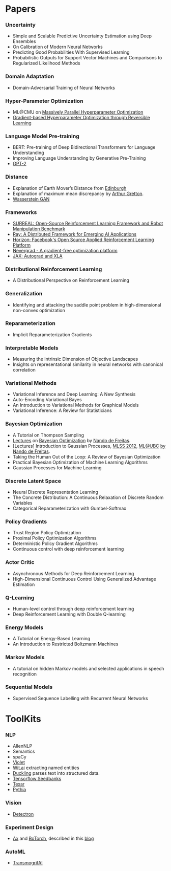 # Papers

### Uncertainty
- Simple and Scalable Predictive Uncertainty Estimation using Deep Ensembles
- On Calibration of Modern Neural Networks
- Predicting Good Probabilities With Supervised Learning
- Probabilistic Outputs for Support Vector Machines and Comparisons to Regularized Likelihood Methods

### Domain Adaptation
- Domain-Adversarial Training of Neural Networks

### Hyper-Parameter Optimization
- ML@CMU on [Massively Parallel Hyperparameter Optimization](https://blog.ml.cmu.edu/2018/12/12/massively-parallel-hyperparameter-optimization/)
- [Gradient-based Hyperparameter Optimization through Reversible Learning](https://arxiv.org/abs/1502.03492)

### Language Model Pre-training
- BERT: Pre-training of Deep Bidirectional Transformers for Language Understanding
- Improving Language Understanding by Generative Pre-Training
- [GPT-2](https://blog.openai.com/better-language-models/)

### Distance
- Explanation of Earth Mover’s Distance from [Edinburgh](http://homepages.inf.ed.ac.uk/rbf/CVonline/LOCAL_COPIES/RUBNER/emd.htm)
- Explanation of maximum mean discrepancy by [Arthur Gretton](https://vimeo.com/53228255).
- [Wasserstein GAN](https://arxiv.org/pdf/1701.07875.pdf)

### Frameworks
- [SURREAL: Open-Source Reinforcement Learning Framework and Robot Manipulation Benchmark](https://surreal.stanford.edu)
- [Ray: A Distributed Framework for Emerging AI Applications](https://github.com/ray-project/ray)
- [Horizon: Facebook's Open Source Applied Reinforcement Learning Platform](https://github.com/facebookresearch/Horizon)
- [Nevergrad - A gradient-free optimization platform](https://github.com/facebookresearch/nevergrad)
- [JAX: Autograd and XLA](https://github.com/google/jax)

### Distributional Reinforcement Learning
- A Distributional Perspective on Reinforcement Learning

### Generalization
- Identifying and attacking the saddle point problem in high-dimensional non-convex optimization

### Reparameterization
- Implicit Reparameterization Gradients

### Interpretable Models
- Measuring the Intrinsic Dimension of Objective Landscapes
- Insights on representational similarity in neural networks with canonical correlation

### Variational Methods
- Variational Inference and Deep Learning: A New Synthesis
- Auto-Encoding Variational Bayes
- An Introduction to Variational Methods for Graphical Models
- Variational Inference: A Review for Statisticians

### Bayesian Optimization
- A Tutorial on Thompson Sampling
- [Lectures](https://www.youtube.com/watch?v=YB64VoGQsK8) on [Bayesian Optimization](https://www.youtube.com/watch?v=VtM7ylGHtF4) by [Nando de Freitas](https://www.youtube.com/watch?v=vz3D36VXefI&t=1839s&index=11&list=PLE6Wd9FR--EdyJ5lbFl8UuGjecvVw66F6).
- [Lectures] Introduction to Gaussian Processes, [MLSS 2012](https://www.youtube.com/watch?v=BS4Wd5rwNwE), [ML@UBC](https://www.youtube.com/watch?v=4vGiHC35j9s) [by](https://www.youtube.com/watch?v=MfHKW5z-OOA&list=PLE6Wd9FR--EdyJ5lbFl8UuGjecvVw66F6&t=2257s&index=10) [Nando de Freitas](https://www.youtube.com/watch?v=vz3D36VXefI&index=10&list=PLE6Wd9FR--EdyJ5lbFl8UuGjecvVw66F6).
- Taking the Human Out of the Loop: A Review of Bayesian Optimization
- Practical Bayesian Optimization of Machine Learning Algorithms
- Gaussian Processes for Machine Learning

### Discrete Latent Space
- Neural Discrete Representation Learning
- The Concrete Distribution: A Continuous Relaxation of Discrete Random Variables
- Categorical Reparameterization with Gumbel-Softmax

### Policy Gradients
- Trust Region Policy Optimization
- Proximal Policy Optimization Algorithms
- Deterministic Policy Gradient Algorithms
- Continuous control with deep reinforcement learning

### Actor Critic
- Asynchronous Methods for Deep Reinforcement Learning
- High-Dimensional Continuous Control Using Generalized Advantage Estimation

### Q-Learning
- Human-level control through deep reinforcement learning
- Deep Reinforcement Learning with Double Q-learning

### Energy Models
- A Tutorial on Energy-Based Learning
- An Introduction to Restricted Boltzmann Machines

### Markov Models
- A tutorial on hidden Markov models and selected applications in speech recognition

### Sequential Models
- Supervised Sequence Labelling with Recurrent Neural Networks


# ToolKits
### NLP
- AllenNLP
- Semantics
- spaCy
- [Violet](http://helloviolet.ai)
- [Wit.ai](https://wit.ai) extracting named entities
- [Duckling](https://github.com/facebook/duckling) parses text into structured data.
- [Tensorflow Seedbanks](http://tools.google.com/seedbank/)
- [Texar](https://texar.io)
- [Pythia](https://github.com/facebookresearch/pythia)

### Vision
- [Detectron](https://github.com/facebookresearch/Detectron)

### Experiment Design
- [Ax](https://ax.dev) and [BoTorch](https://www.botorch.org/?fbclid=IwAR0sGLzbqLrI65IK2dTbpa8zBHE0onMElYEuS4baPlU2uMxy2xvyD74PlxI), described in this [blog](https://ai.facebook.com/blog/open-sourcing-ax-and-botorch-new-ai-tools-for-adaptive-experimentation/)

### AutoML
- [TransmogrifAI](https://transmogrif.ai)
